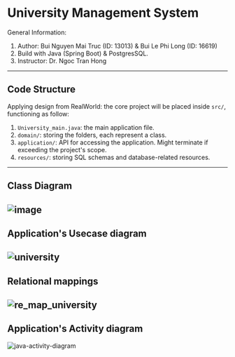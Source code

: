 # University Management System
General Information:

1. Author: Bui Nguyen Mai Truc (ID: 13013) & Bui Le Phi Long (ID: 16619)  
2. Build with Java (Spring Boot) & PostgresSQL.
3. Instructor: Dr. Ngoc Tran Hong

---
## Code Structure

Applying design from RealWorld: the core project will be placed inside `src/`, functioning as follow:
1. `University_main.java`: the main application file.
2. `domain/`: storing the folders, each represent a class. 
3. `application/`: API for accessing the application. Might terminate if exceeding the project's scope.
4. `resources/`: storing SQL schemas and database-related resources.
---
## Class Diagram
![image](https://user-images.githubusercontent.com/80462415/144837921-93ca2700-fa59-4faa-8c22-be25764f6dcf.png)
---
## Application's Usecase diagram
![university](https://user-images.githubusercontent.com/80462415/143812483-bf6586cf-0956-4651-bbcf-9554a21b3eed.png)
---
## Relational mappings
![re_map_university](https://user-images.githubusercontent.com/80462415/143801953-a6a76720-ffdd-446b-924e-0883ca6a7b32.png)
---
## Application's Activity diagram
![java-activity-diagram](https://user-images.githubusercontent.com/80462415/143812548-2c4eb2e1-f106-42c8-bc53-92b12af4d19d.png)

